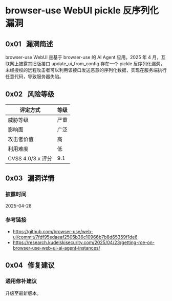 # browser-use WebUI pickle 反序列化漏洞

## 0x01   漏洞简述

browser-use WebUI 是基于 browser-use 的 AI Agent 应用。2025 年 4 月，互联网上披露其旧版接口 update_ui_from_config 存在一个 pickle 反序列化漏洞，未经授权的远程攻击者可以利用该接口发送恶意的序列化数据，实现在服务端执行任意代码，导致服务器失陷。

## 0x02   风险等级

| 评定方式            | 等级  |
| --------------- | --- |
| 威胁等级            | 严重  |
| 影响面             | 广泛  |
| 攻击者价值           | 高   |
| 利用难度            | 低   |
| CVSS 4.0/3.x 评分 | 9.1 |

## 0x03   漏洞详情

### 披露时间

2025-04-28

### 参考链接

- https://github.com/browser-use/web-ui/commit/7fdf95edaeaf2505b36c10966b7b8d65359f1de6
- https://research.kudelskisecurity.com/2025/04/23/getting-rce-on-browser-use-web-ui-ai-agent-instances/

## 0x04   修复建议

### 通用修补建议

升级至最新版本。
